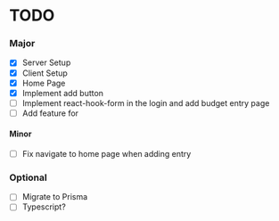 # TODO

### Major

- [x] Server Setup
- [x] Client Setup
- [x] Home Page
- [x] Implement add button
- [ ] Implement react-hook-form in the login and add budget entry page
- [ ] Add feature for

#### Minor

- [ ] Fix navigate to home page when adding entry

### Optional

- [ ] Migrate to Prisma
- [ ] Typescript?

